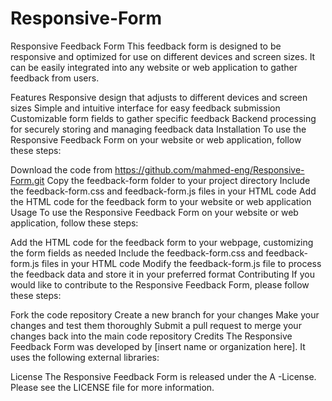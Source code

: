 # Responsive-Form
Responsive Feedback Form
This feedback form is designed to be responsive and optimized for use on different devices and screen sizes. It can be easily integrated into any website or web application to gather feedback from users.

Features
Responsive design that adjusts to different devices and screen sizes
Simple and intuitive interface for easy feedback submission
Customizable form fields to gather specific feedback
Backend processing for securely storing and managing feedback data
Installation
To use the Responsive Feedback Form on your website or web application, follow these steps:

Download the code from https://github.com/mahmed-eng/Responsive-Form.git
Copy the feedback-form folder to your project directory
Include the feedback-form.css and feedback-form.js files in your HTML code
Add the HTML code for the feedback form to your website or web application
Usage
To use the Responsive Feedback Form on your website or web application, follow these steps:

Add the HTML code for the feedback form to your webpage, customizing the form fields as needed
Include the feedback-form.css and feedback-form.js files in your HTML code
Modify the feedback-form.js file to process the feedback data and store it in your preferred format
Contributing
If you would like to contribute to the Responsive Feedback Form, please follow these steps:

Fork the code repository
Create a new branch for your changes
Make your changes and test them thoroughly
Submit a pull request to merge your changes back into the main code repository
Credits
The Responsive Feedback Form was developed by [insert name or organization here]. It uses the following external libraries:


License
The Responsive Feedback Form is released under the A -License. Please see the LICENSE file for more information.

